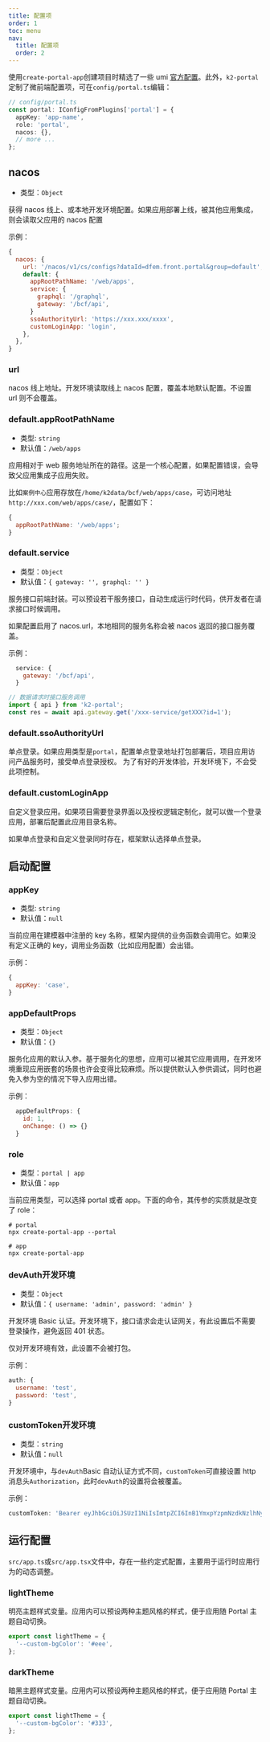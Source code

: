 ```yaml
---
title: 配置项
order: 1
toc: menu
nav:
  title: 配置项
  order: 2
---
```


使用`create-portal-app`创建项目时精选了一些 umi [官方配置](https://umijs.org/zh-CN/config)。此外，`k2-portal`定制了微前端配置项，可在`config/portal.ts`编辑：

```ts
// config/portal.ts
const portal: IConfigFromPlugins['portal'] = {
  appKey: 'app-name',
  role: 'portal',
  nacos: {},
  // more ...
};
```

## nacos

- 类型：`Object`

获得 nacos 线上、或本地开发环境配置。如果应用部署上线，被其他应用集成，则会读取父应用的 nacos 配置

示例：

```js
{
  nacos: {
    url: '/nacos/v1/cs/configs?dataId=dfem.front.portal&group=default',
    default: {
      appRootPathName: '/web/apps',
      service: {
        graphql: '/graphql',
        gateway: '/bcf/api',
      }
      ssoAuthorityUrl: 'https://xxx.xxx/xxxx',
      customLoginApp: 'login',
    },
  },
}
```

### url

nacos 线上地址。开发环境读取线上 nacos 配置，覆盖本地默认配置。不设置 url 则不会覆盖。

### default.appRootPathName

- 类型: `string`
- 默认值：`/web/apps`

应用相对于 web 服务地址所在的路径。这是一个核心配置，如果配置错误，会导致父应用集成子应用失败。

比如`案例中心`应用存放在`/home/k2data/bcf/web/apps/case`，可访问地址`http://xxx.com/web/apps/case/`，配置如下：

```js
{
  appRootPathName: '/web/apps';
}
```

### default.service

- 类型：`Object`
- 默认值：`{ gateway: '', graphql: '' }`

服务接口前端封装。可以预设若干服务接口，自动生成运行时代码，供开发者在请求接口时候调用。

<Alert type="info">如果配置启用了 nacos.url，本地相同的服务名称会被 nacos 返回的接口服务覆盖。</Alert>

示例：

```js
  service: {
    gateway: '/bcf/api',
  }

// 数据请求时接口服务调用
import { api } from 'k2-portal';
const res = await api.gateway.get('/xxx-service/getXXX?id=1');
```

### default.ssoAuthorityUrl

单点登录。如果应用类型是`portal`，配置单点登录地址打包部署后，项目应用访问产品服务时，接受单点登录授权。 <Alert type="info">为了有好的开发体验，开发环境下，不会受此项控制。</Alert>

### default.customLoginApp

自定义登录应用。如果项目需要登录界面以及授权逻辑定制化，就可以做一个登录应用，部署后配置此应用目录名称。

<Alert type="info">如果单点登录和自定义登录同时存在，框架默认选择单点登录。</Alert>

## 启动配置

### appKey

- 类型: `string`
- 默认值：`null`

当前应用在建模器中注册的 key 名称，框架内提供的业务函数会调用它。如果没有定义正确的 key，调用业务函数（比如应用配置）会出错。

示例：

```js
{
  appKey: 'case',
}
```

### appDefaultProps

- 类型：`Object`
- 默认值：`{}`

服务化应用的默认入参。基于服务化的思想，应用可以被其它应用调用，在开发环境重现应用嵌套的场景也许会变得比较麻烦。所以提供默认入参供调试，同时也避免入参为空的情况下导入应用出错。

示例：

```js
  appDefaultProps: {
    id: 1,
    onChange: () => {}
  }
```

### role

- 类型：`portal | app`
- 默认值：`app`

当前应用类型，可以选择 portal 或者 app。下面的命令，其传参的实质就是改变了 role：

```shell
# portal
npx create-portal-app --portal

# app
npx create-portal-app
```

### devAuth<Badge>开发环境</Badge>

- 类型：`Object`
- 默认值：`{ username: 'admin', password: 'admin' }`

开发环境 Basic 认证。开发环境下，接口请求会走认证网关，有此设置后不需要登录操作，避免返回 401 状态。

<Alert type="info">仅对开发环境有效，此设置不会被打包。</Alert>

示例：

```js
auth: {
  username: 'test',
  password: 'test',
}
```

### customToken<Badge>开发环境</Badge>

- 类型：`string`
- 默认值：`null`

开发环境中，与`devAuth`Basic 自动认证方式不同，`customToken`可直接设置 http 消息头`Authorization`，此时`devAuth`的设置将会被覆盖。

示例：

```js
customToken: 'Bearer eyJhbGciOiJSUzI1NiIsImtpZCI6InB1YmxpYzpmNzdkNzlhNy0wMjRjLTRiZWQtYTkyNi01N2MxM2UxZGMxNjQiLCJ0eXAiOiJKV1QifQ.eyJh.....';
```

## 运行配置

`src/app.ts`或`src/app.tsx`文件中，存在一些约定式配置，主要用于运行时应用行为的动态调整。

### lightTheme

明亮主题样式变量。应用内可以预设两种主题风格的样式，便于应用随 Portal 主题自动切换。

```ts
export const lightTheme = {
  '--custom-bgColor': '#eee',
};
```

### darkTheme

暗黑主题样式变量。应用内可以预设两种主题风格的样式，便于应用随 Portal 主题自动切换。

```ts
export const lightTheme = {
  '--custom-bgColor': '#333',
};
```
